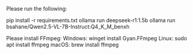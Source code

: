 Please run the following:

pip install -r requirements.txt
ollama run deepseek-r1:1.5b
ollama run bsahane/Qwen2.5-VL-7B-Instruct:Q4_K_M_benxh

Please install FFmpeg:
Windows: winget install Gyan.FFmpeg
Linux: sudo apt install ffmpeg
macOS: brew install ffmpeg

